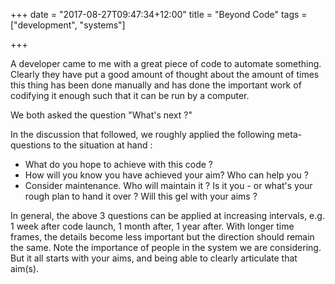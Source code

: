 +++
date = "2017-08-27T09:47:34+12:00"
title = "Beyond Code"
tags = ["development", "systems"]

+++

A developer came to me with a great piece of code to automate something. Clearly they have put a good amount
of thought about the amount of times this thing has been done manually and has done the important work of codifying
it enough such that it can be run by a computer.

We both asked the question "What's next ?"

<!--more-->

In the discussion that followed, we roughly applied the following meta-questions to the situation at hand :

- What do you hope to achieve with this code ?
- How will you know you have achieved your aim? Who can help you ?
- Consider maintenance. Who will maintain it ? Is it you - or what's your rough plan to hand it over ? Will this gel with your aims ?

In general, the above 3 questions can be applied at increasing intervals, e.g. 1 week after code launch, 1 month after, 1 year after.
With longer time frames, the details become less important but the direction should remain the same. Note the importance of people
in the system we are considering. But it all starts with your aims, and being able to clearly articulate that aim(s).
